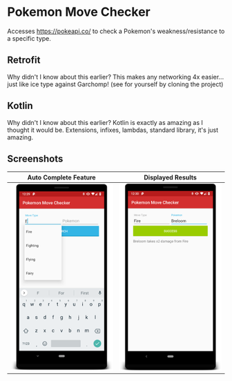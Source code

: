 # Pokemon Move Checker
Accesses https://pokeapi.co/ to check a Pokemon's weakness/resistance to a specific type. 

<h2>Retrofit</h2> 
Why didn't I know about this earlier? This makes any networking 4x easier... just like ice type against Garchomp! (see for yourself by cloning the project)

<h2>Kotlin</h2>
Why didn't I know about this earlier? 
Kotlin is exactly as amazing as I thought it would be. Extensions, infixes, lambdas, standard library, it's just amazing. 

<h2>Screenshots</h2>


Auto Complete Feature         |  Displayed Results
:-------------------------:|:-------------------------:
<img src="/photos/autofill.png" width="400"/>  |  <img src="/photos/result.png" width="400"/>


